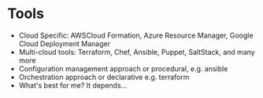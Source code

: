 # Tools

* Cloud Specific: AWSCloud Formation, Azure Resource Manager, Google Cloud Deployment Manager
* Multi-cloud tools: Terraform, Chef, Ansible, Puppet, SaltStack, and many more
* Configuration management approach or procedural, e.g. ansible
* Orchestration approach or declarative e.g. terraform
* What's best for me? It depends... 

